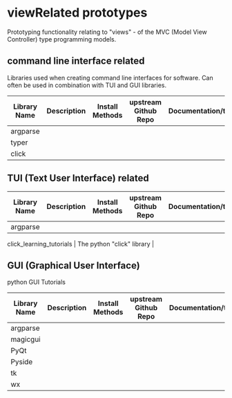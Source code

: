 # viewRelated prototypes

Prototyping functionality relating to "views" - of the MVC (Model View Controller) type programming models.

## command line interface related

Libraries used when creating command line interfaces for software.  Can often be used in combination with TUI and GUI libraries.

Library Name | Description | Install Methods | upstream Github Repo | Documentation/tutorials
 --- | --- | --- | --- | ---
argparse | | | |
typer | | | | 
click | | | | 


## TUI (Text User Interface) related


Library Name | Description | Install Methods | upstream Github Repo | Documentation/tutorials
 --- | --- | --- | --- | ---
argparse | | | |

 click_learning_tutorials | The python "click" library | 


## GUI (Graphical User Interface)

python GUI Tutorials


Library Name | Description | Install Methods | upstream Github Repo | Documentation/tutorials
 --- | --- | --- | --- | ---
argparse | | | | 
magicgui | | | | 
PyQt | | | | 
Pyside | | | | 
tk | | | | 
wx | | | | 

